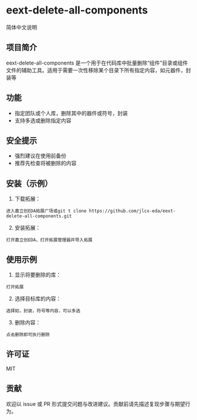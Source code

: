 # eext-delete-all-components

简体中文说明

## 项目简介

eext-delete-all-components 是一个用于在代码库中批量删除“组件”目录或组件文件的辅助工具。适用于需要一次性移除某个目录下所有指定内容，如元器件，封装等

## 功能

- 指定团队或个人库，删除其中的器件或符号，封装
- 支持多选或删除指定内容

## 安全提示

- 强烈建议在使用前备份
- 推荐先检查将被删除的内容

## 安装（示例）

1. 下载拓展：

```
进入嘉立创EDA拓展广场或git t clone https://github.com/jlcx-eda/eext-delete-all-components.git
```

2. 安装拓展：

```
打开嘉立创EDA，打开拓展管理器并导入拓展
```

## 使用示例

1. 显示将要删除的库：

```
打开拓展
```

2. 选择目标库的内容：

```
选择如，封装，符号等内容，可以多选
```

3. 删除内容：

```
点击删除即可执行删除
```

## 许可证

MIT

## 贡献

欢迎以 issue 或 PR 形式提交问题与改进建议。贡献前请先描述复现步骤与期望行为。
